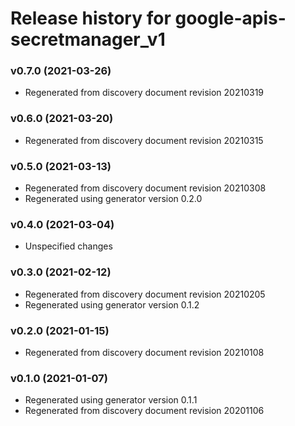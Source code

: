 # Release history for google-apis-secretmanager_v1

### v0.7.0 (2021-03-26)

* Regenerated from discovery document revision 20210319

### v0.6.0 (2021-03-20)

* Regenerated from discovery document revision 20210315

### v0.5.0 (2021-03-13)

* Regenerated from discovery document revision 20210308
* Regenerated using generator version 0.2.0

### v0.4.0 (2021-03-04)

* Unspecified changes

### v0.3.0 (2021-02-12)

* Regenerated from discovery document revision 20210205
* Regenerated using generator version 0.1.2

### v0.2.0 (2021-01-15)

* Regenerated from discovery document revision 20210108

### v0.1.0 (2021-01-07)

* Regenerated using generator version 0.1.1
* Regenerated from discovery document revision 20201106

